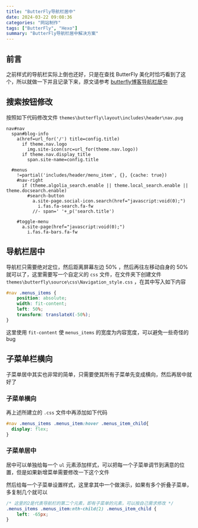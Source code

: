 ```yaml
---
title: "ButterFly导航栏居中"
date: 2024-03-22 09:08:36
categories: "网站制作"
tags: ["ButterFly", "Hexo"]
summary: "ButterFly导航栏居中解决方案"
---
```


## 前言

之前样式的导航栏实际上倒也还好，只是在查找 ButterFly 美化时恰巧看到了这个，所以就做一下并且记录下来，原文请参考 [butterfly博客导航栏居中](https://b.leonus.cn/2022/hexoCenter.html)

## 搜索按钮修改

按照如下代码修改文件 `themes\butterfly\layout\includes\header\nav.pug`

```PUG
nav#nav
  span#blog-info
    a(href=url_for('/') title=config.title)
      if theme.nav.logo
        img.site-icon(src=url_for(theme.nav.logo))
      if theme.nav.display_title
        span.site-name=config.title
    
  #menus
    !=partial('includes/header/menu_item', {}, {cache: true})
    #nav-right
      if (theme.algolia_search.enable || theme.local_search.enable || theme.docsearch.enable)
        #search-button
          a.site-page.social-icon.search(href="javascript:void(0);")
            i.fas.fa-search.fa-fw
          //- span=' '+_p('search.title')

    #toggle-menu
      a.site-page(href="javascript:void(0);")
        i.fas.fa-bars.fa-fw
```

## 导航栏居中

导航栏只需要绝对定位，然后距离屏幕左边 50% ，然后再往左移动自身的 50% 就可以了，这里需要写一个自定义的 `css` 文件，在文件夹下创建文件 `themes\butterfly\source\css\Navigation_style.css` ，在其中写入如下内容

```CSS
#nav .menus_items {
    position: absolute;
    width: fit-content;
    left: 50%;
    transform: translateX(-50%);
}
```

这里使用 `fit-content` 使 `menus_items` 的宽度为内容宽度，可以避免一些奇怪的 bug

## 子菜单栏横向

子菜单居中其实也非常的简单，只需要使其所有子菜单先变成横向，然后再居中就好了

### 子菜单横向

再上述所建立的 `.css` 文件中再添加如下代码

```CSS
#nav .menus_items .menus_item:hover .menus_item_child{
  display: flex;
}
```

### 子菜单居中

居中可以单独给每一个 `ul` 元素添加样式，可以把每一个子菜单调节到满意的位置，但是如果新增菜单需要修改一下这个文件

然后给每一个子菜单设置样式，这里拿其中一个做演示，如果有多个折叠子菜单，多复制几个就可以

```CSS
/* 这里的2是代表导航栏的第二个元素，即有子菜单的元素，可以按自己需求修改 */
.menus_items .menus_item:nth-child(2) .menus_item_child {
    left: -65px;
}
```
